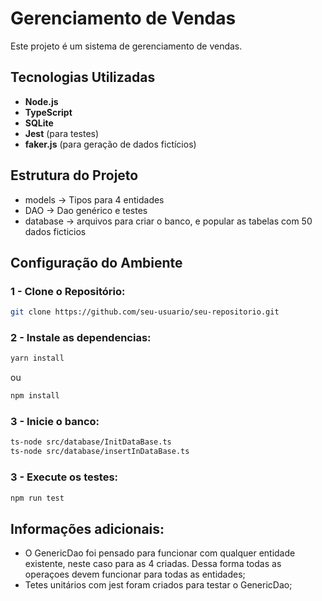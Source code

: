# Gerenciamento de Vendas

Este projeto é um sistema de gerenciamento de vendas.

## Tecnologias Utilizadas

- **Node.js**
- **TypeScript**
- **SQLite**
- **Jest** (para testes)
- **faker.js** (para geração de dados fictícios)

## Estrutura do Projeto
- models -> Tipos para 4 entidades
- DAO -> Dao genérico e testes
- database -> arquivos para criar o banco, e popular as tabelas com 50 dados ficticios

## Configuração do Ambiente

### 1 - Clone o Repositório:

```sh
git clone https://github.com/seu-usuario/seu-repositorio.git
```

### 2 - Instale as dependencias:
```sh
yarn install
```

ou

```sh
npm install
```

### 3 - Inicie o banco:
```sh
ts-node src/database/InitDataBase.ts
ts-node src/database/insertInDataBase.ts
```
### 3 - Execute os testes:
```sh
npm run test
```


## Informações adicionais:
- O GenericDao foi pensado para funcionar com qualquer entidade existente, neste caso para as 4 criadas. Dessa forma todas as operaçoes devem funcionar para todas as entidades;
- Tetes unitários com jest foram criados para testar o GenericDao;
